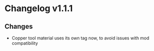 # Changelog v1.1.1

## Changes
- Copper tool material uses its own tag now, to avoid issues with mod compatibility